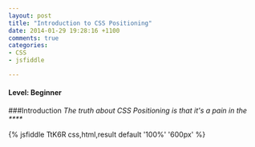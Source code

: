 ```yaml
---
layout: post
title: "Introduction to CSS Positioning"
date: 2014-01-29 19:28:16 +1100
comments: true
categories: 
- CSS
- jsfiddle

---
```

#### Level: Beginner

###Introduction
_The truth about CSS Positioning is that it's a pain in the ****_


{% jsfiddle TtK6R css,html,result default '100%' '600px' %}
